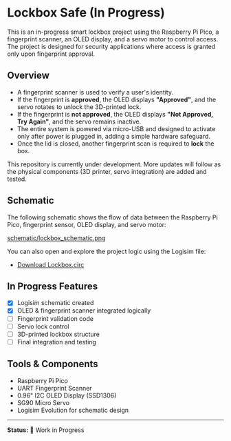 # Lockbox Safe (In Progress)

This is an in-progress smart lockbox project using the Raspberry Pi Pico, a fingerprint scanner, an OLED display, and a servo motor to control access. The project is designed for security applications where access is granted only upon fingerprint approval.

## Overview

- A fingerprint scanner is used to verify a user's identity.
- If the fingerprint is **approved**, the OLED displays **"Approved"**, and the servo rotates to unlock the 3D-printed lock.
- If the fingerprint is **not approved**, the OLED displays **"Not Approved, Try Again"**, and the servo remains inactive.
- The entire system is powered via micro-USB and designed to activate only after power is plugged in, adding a simple hardware safeguard.
- Once the lid is closed, another fingerprint scan is required to **lock** the box.

This repository is currently under development. More updates will follow as the physical components (3D printer, servo integration) are added and tested.

## Schematic

The following schematic shows the flow of data between the Raspberry Pi Pico, fingerprint sensor, OLED display, and servo motor:

[schematic/lockbox_schematic.png](https://github.com/ErvSim/Lockbox_Safe/blob/main/schematic/Lockbox.png)

You can also open and explore the project logic using the Logisim file:

- [Download Lockbox.circ](schematic/Lockbox.circ)

## In Progress Features

- [x] Logisim schematic created
- [x] OLED & fingerprint scanner integrated logically
- [ ] Fingerprint validation code
- [ ] Servo lock control
- [ ] 3D-printed lockbox structure
- [ ] Final integration and testing

## Tools & Components

- Raspberry Pi Pico
- UART Fingerprint Scanner
- 0.96" I2C OLED Display (SSD1306)
- SG90 Micro Servo  
- Logisim Evolution for schematic design

---

**Status:** 🚧 Work in Progress  

